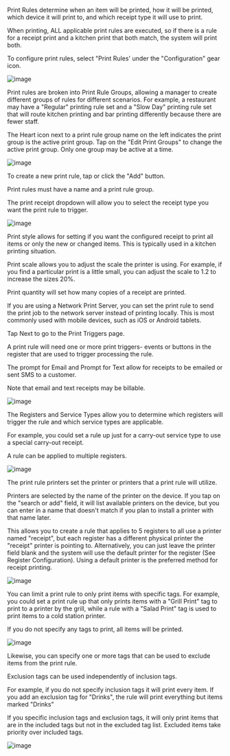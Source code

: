 Print Rules determine when an item will be printed, how it will be printed, which device it will print to, and which receipt type it will use to print.
 
When printing, ALL applicable print rules are executed, so if there is a rule for a receipt print and a kitchen print that both match, the system will print both.
 
To configure print rules, select "Print Rules' under the "Configuration" gear icon.

![image](https://github.com/user-attachments/assets/15d1a38c-6941-4ff4-bc4d-a0a6d1adaa2d)

Print rules are broken into Print Rule Groups, allowing a manager to create different groups of rules for different scenarios. For example, a restaurant may have a "Regular" printing rule set and a "Slow Day" printing rule set that will route kitchen printing and bar printing differently because there are fewer staff.
 
The Heart icon next to a print rule group name on the left indicates the print group is the active print group. Tap on the "Edit Print Groups" to change the active print group. Only one group may be active at a time.

![image](https://github.com/user-attachments/assets/4cb8b0c1-0f24-4c51-94b9-40730dfa52c9)

To create a new print rule, tap or click the "Add" button.
 
Print rules must have a name and a print rule group. 
 
The print receipt dropdown will allow you to select the receipt type you want the print rule to trigger.

![image](https://github.com/user-attachments/assets/c76da5ba-2cc2-41d9-b9bb-b5f85b83eaf0)

Print style allows for setting if you want the configured receipt to print all items or only the new or changed items. This is typically used in a kitchen printing situation.
 
Print scale allows you to adjust the scale the printer is using. For example, if you find a particular print is a little small, you can adjust the scale to 1.2 to increase the sizes 20%.
 
Print quantity will set how many copies of a receipt are printed.

If you are using a Network Print Server, you can set the print rule to send the print job to the network server instead of printing locally. This is most commonly used with mobile devices, such as iOS or Android tablets. 

Tap Next to go to the Print Triggers page.
 
A print rule will need one or more print triggers- events or buttons in the register that are used to trigger processing the rule.
 
The prompt for Email and Prompt for Text allow for receipts to be emailed or sent SMS to a customer. 
 
Note that email and text receipts may be billable.

![image](https://github.com/user-attachments/assets/c9917a89-c762-4d02-a171-fbd6579e68ff)

The Registers and Service Types allow you to determine which registers will trigger the rule and which service types are applicable. 
 
For example, you could set a rule up just for a carry-out service type to use a special carry-out receipt.
 
A rule can be applied to multiple registers. 

![image](https://github.com/user-attachments/assets/441c2de3-d04d-4c71-895a-1f8de0de1963)

The print rule printers set the printer or printers that a print rule will utilize. 
 
Printers are selected by the name of the printer on the device. If you tap on the "search or add" field, it will list available printers on the device, but you can enter in a name that doesn't match if you plan to install a printer with that name later.
 
This allows you to create a rule that applies to 5 registers to all use a printer named "receipt", but each register has a different physical printer the "receipt" printer is pointing to. 
Alternatively, you can just leave the printer field blank and the system will use the default printer for the register (See Register Configuration). Using a default printer is the preferred method for receipt printing.

![image](https://github.com/user-attachments/assets/a1226523-85df-4f63-8a07-4468b95c8117)

You can limit a print rule to only print items with specific tags. For example, you could set a print rule up that only prints items with a "Grill Print" tag to print to a printer by the grill, while a rule with a "Salad Print" tag is used to print items to a cold station printer.
 
If you do not specify any tags to print, all items will be printed.
 
![image](https://github.com/user-attachments/assets/40e0faf0-a9b5-44c9-9863-21b22b13117a)
 
Likewise, you can specify one or more tags that can be used to exclude items from the print rule. 
 
Exclusion tags can be used independently of inclusion tags.
 
For example, if you do not specify inclusion tags it will print every item. If you add an exclusion tag for "Drinks", the rule will print everything but items marked "Drinks"
 
If you specific inclusion tags and exclusion tags, it will only print items that are in the included tags but not in the excluded tag list. Excluded items take priority over included tags.
 
![image](https://github.com/user-attachments/assets/23198a8b-961b-45b7-8519-f18bceffbeab)








